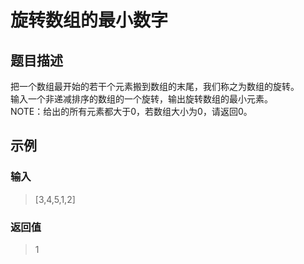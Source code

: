 # 旋转数组的最小数字
## 题目描述
把一个数组最开始的若干个元素搬到数组的末尾，我们称之为数组的旋转。  
输入一个非递减排序的数组的一个旋转，输出旋转数组的最小元素。  
NOTE：给出的所有元素都大于0，若数组大小为0，请返回0。
## 示例
### 输入
> [3,4,5,1,2]
### 返回值
> 1